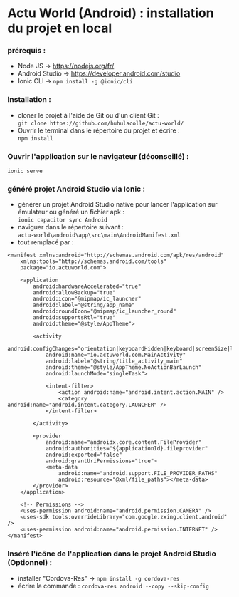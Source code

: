 Actu World (Android) : installation du projet en local
=============

 ### **prérequis :** 
- Node JS -> https://nodejs.org/fr/
-  Android Studio -> https://developer.android.com/studio
- Ionic CLI -> ```npm install -g @ionic/cli```

### **Installation :**
- cloner le projet à l'aide de Git ou d'un client Git : <br>
```git clone https://github.com/huhulacolle/actu-world/```
- Ouvrir le terminal dans le répertoire du projet et écrire : <br>
```npm install```

### **Ouvrir l'application sur le navigateur (déconseillé) :**
```ionic serve```
### **généré projet Android Studio via Ionic :**
- générer un projet Android Studio native pour lancer l'application sur émulateur ou généré un fichier apk : <br>
```ionic capacitor sync Android``` <br>
- naviguer dans le répertoire suivant : <br> ```actu-world\android\app\src\main\AndroidManifest.xml``` <br>
- tout remplacé par : <br>
```<?xml version="1.0" encoding="utf-8"?>
<manifest xmlns:android="http://schemas.android.com/apk/res/android"
    xmlns:tools="http://schemas.android.com/tools"
    package="io.actuworld.com">

    <application
        android:hardwareAccelerated="true"
        android:allowBackup="true"
        android:icon="@mipmap/ic_launcher"
        android:label="@string/app_name"
        android:roundIcon="@mipmap/ic_launcher_round"
        android:supportsRtl="true"
        android:theme="@style/AppTheme">

        <activity
            android:configChanges="orientation|keyboardHidden|keyboard|screenSize|locale|smallestScreenSize|screenLayout|uiMode"
            android:name="io.actuworld.com.MainActivity"
            android:label="@string/title_activity_main"
            android:theme="@style/AppTheme.NoActionBarLaunch"
            android:launchMode="singleTask">

            <intent-filter>
                <action android:name="android.intent.action.MAIN" />
                <category android:name="android.intent.category.LAUNCHER" />
            </intent-filter>

        </activity>

        <provider
            android:name="androidx.core.content.FileProvider"
            android:authorities="${applicationId}.fileprovider"
            android:exported="false"
            android:grantUriPermissions="true">
            <meta-data
                android:name="android.support.FILE_PROVIDER_PATHS"
                android:resource="@xml/file_paths"></meta-data>
        </provider>
    </application>

    <!-- Permissions -->
    <uses-permission android:name="android.permission.CAMERA" />
    <uses-sdk tools:overrideLibrary="com.google.zxing.client.android" />
    <uses-permission android:name="android.permission.INTERNET" />
</manifest>
```

### **Inséré l'icône de l'application dans le projet Android Studio (Optionnel) :** <br>
- installer "Cordova-Res" -> ```npm install -g cordova-res``` <br>
- écrire la commande : ```cordova-res android --copy --skip-config```
